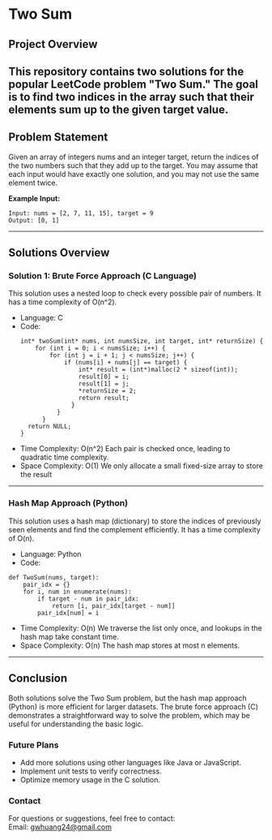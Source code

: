 # **Two Sum**

## **Project Overview**
This repository contains two solutions for the popular LeetCode problem "Two Sum." The goal is to find two indices in the array such that their elements sum up to the given target value.
---

## **Problem Statement**
Given an array of integers nums and an integer target, return the indices of the two numbers such that they add up to the target.
You may assume that each input would have exactly one solution, and you may not use the same element twice.

**Example Input:**
  ```
  Input: nums = [2, 7, 11, 15], target = 9
  Output: [0, 1]
  ```
---

## **Solutions Overview**
### **Solution 1: Brute Force Approach (C Language)**
This solution uses a nested loop to check every possible pair of numbers.
It has a time complexity of O(n^2).
- Language: C
- Code:
  ```
  int* twoSum(int* nums, int numsSize, int target, int* returnSize) {
      for (int i = 0; i < numsSize; i++) {
          for (int j = i + 1; j < numsSize; j++) {
              if (nums[i] + nums[j] == target) {
                  int* result = (int*)malloc(2 * sizeof(int));
                  result[0] = i;
                  result[1] = j;
                  *returnSize = 2;
                  return result;
                }
            }
        }
    return NULL;
  }
  ```
- Time Complexity: O(n^2)
  Each pair is checked once, leading to quadratic time complexity.
- Space Complexity: O(1)
  We only allocate a small fixed-size array to store the result
---

### **Hash Map Approach (Python)**
This solution uses a hash map (dictionary) to store the indices of previously seen elements and find the complement efficiently.
It has a time complexity of O(n).
- Language: Python
- Code:
```
def TwoSum(nums, target):
    pair_idx = {}
    for i, num in enumerate(nums):
        if target - num in pair_idx:
            return [i, pair_idx[target - num]]
        pair_idx[num] = i
```
- Time Complexity: O(n)
We traverse the list only once, and lookups in the hash map take constant time.
- Space Complexity: O(n)
The hash map stores at most n elements.
---

## **Conclusion**
Both solutions solve the Two Sum problem, but the hash map approach (Python) is more efficient for larger datasets. The brute force approach (C) demonstrates a straightforward way to solve the problem, which may be useful for understanding the basic logic.

### **Future Plans**
- Add more solutions using other languages like Java or JavaScript.
- Implement unit tests to verify correctness.
- Optimize memory usage in the C solution.

### **Contact**
For questions or suggestions, feel free to contact:  
Email: gwhuang24@gmail.com

